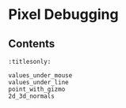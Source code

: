 Pixel Debugging
============

Contents
--------

```{toctree}
:titlesonly:

values_under_mouse
values_under_line
point_with_gizmo
2d_3d_normals
```
